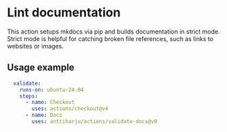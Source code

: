 # Lint documentation

This action setups mkdocs via pip and builds documentation in strict mode. Strict mode is helpful for catching broken file references, such as links to websites or images.

## Usage example

```yml
  validate:
    runs-on: ubuntu-24.04
    steps:
      - name: Checkout
        uses: actions/checkout@v4
      - name: Docs
        uses: anttiharju/actions/validate-docs@v0
```
